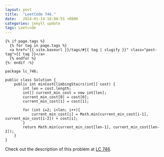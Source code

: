 ```yaml
---
layout: post
title:  "LeetCode 746."
date:   2024-01-14 18:00:55 +0800
categories: jekyll update
tags: Leetcode
---
```

<!--to add tags-->
    {% if page.tags %}
      {% for tag in page.tags %}
      <a href="{{ site.baseurl }}/tags/#{{ tag | slugify }}" class="post-tag">{{ tag }}</a>
      {% endfor %}
    {%- endif -%}
<!--to add tags-->
```
package lc_746;

public class Solution {
    public int minCostClimbingStairs(int[] cost) {
        int len = cost.length;
        int[] current_min_cost = new int[len];
        current_min_cost[0] = cost[0];
        current_min_cost[1] = cost[1];

        for (int i=2; i<len; i++){
            current_min_cost[i] = Math.min(current_min_cost[i-1], current_min_cost[i-2]) + cost[i];
        }
        return Math.min(current_min_cost[len-1], current_min_cost[len-2]);
    }
}
```

Check out the description of this problem at [LC 746][LC-746].

[LC-746]: https://leetcode.com/problemset/?search=746&page=1
